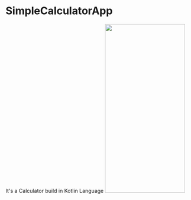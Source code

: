 # SimpleCalculatorApp
It's a Calculator build in Kotlin Language
<img src="https://user-images.githubusercontent.com/90960084/134805053-c01c0203-44bf-4dd0-ab5b-b26a6da90753.png" width="216" height="456"/>
